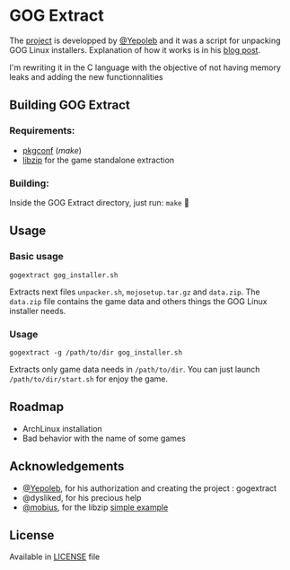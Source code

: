 # GOG Extract

The [project] is developped by [@Yepoleb] and it was a script for unpacking GOG Linux installers.
Explanation of how it works is in his [blog post].

I'm rewriting it in the C language with the objective of not having memory leaks and adding the new functionnalities

## Building GOG Extract
### Requirements:
* [pkgconf] (*make*)
* [libzip] for the game standalone extraction

### Building:
Inside the GOG Extract directory, just run: `make` :frog:

## Usage
### Basic usage
`gogextract gog_installer.sh`

Extracts next files `unpacker.sh`, `mojosetup.tar.gz` and `data.zip`. The `data.zip` file contains the game data and others things the GOG Linux installer needs.

### Usage
`gogextract -g /path/to/dir gog_installer.sh`

Extracts only game data needs in `/path/to/dir`. You can just launch `/path/to/dir/start.sh` for enjoy the game.

## Roadmap
* ArchLinux installation
* Bad behavior with the name of some games

## Acknowledgements
* [@Yepoleb], for his authorization and creating the project : gogextract
* @dysliked, for his precious help
* [@mobius], for the libzip [simple example]

## License

Available in [LICENSE](LICENSE) file

[@Yepoleb]: https://github.com/Yepoleb
[project]: https://github.com/Yepoleb/gogextract 
[blog post]: https://yepoleb.github.io/blog/2016/10/09/how-the-gog-linux-installers-work/
[pkgconf]: https://git.sr.ht/~kaniini/pkgconf
[libzip]: https://libzip.org/
[@mobius]: https://github.com/mobius
[simple example]: https://gist.github.com/mobius/1759816

